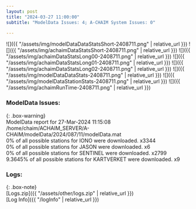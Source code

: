 ```yaml
---
layout: post
title: "2024-03-27 11:00:00"
subtitle: "ModelData Issues: 4; A-CHAIM System Issues: 0"

---
```


![]({{ "/assets/img/modelDataDataStatsShort-2408711.png" | relative_url }})
![]({{ "/assets/img/achaimDataStatsShort-2408711.png" | relative_url }})
![]({{ "/assets/img/achaimDataStatsLong00-2408711.png" | relative_url }})
![]({{ "/assets/img/achaimDataStatsLong01-2408711.png" | relative_url }})
![]({{ "/assets/img/achaimDataStatsLong02-2408711.png" | relative_url }})
![]({{ "/assets/img/modelDataDataStats-2408711.png" | relative_url }})
![]({{ "/assets/img/modelDataStationStats-2408711.png" | relative_url }})
![]({{ "/assets/img/achaimRunTime-2408711.png" | relative_url }})


### ModelData Issues:  
  
{: .box-warning}  
 ModelData report for 27-Mar-2024 11:15:08   
 /home/chaim/ACHAIM_SERVER/A-CHAIM/modelData/2024/087/11/modelData.mat   
 0% of all possible stations for IONO were downloaded. x3344   
 0% of all possible stations for JASON were downloaded. x6   
 0% of all possible stations for SENTINEL were downloaded. x2799   
 9.3645% of all possible stations for KARTVERKET were downloaded. x9   
  


### Logs:  
  
{: .box-note}  
[Logs.zip]({{ "/assets/other/logs.zip" | relative_url }})  
[Log Info]({{ "/logInfo" | relative_url }})  
